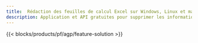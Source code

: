 ```yaml
---
title:  Rédaction des feuilles de calcul Excel sur Windows, Linux et macOS
description: Application et API gratuites pour supprimer les informations sensibles des feuilles de calcul XLS, XLSX et ODS
---
```

{{< blocks/products/pf/agp/feature-solution >}} 

